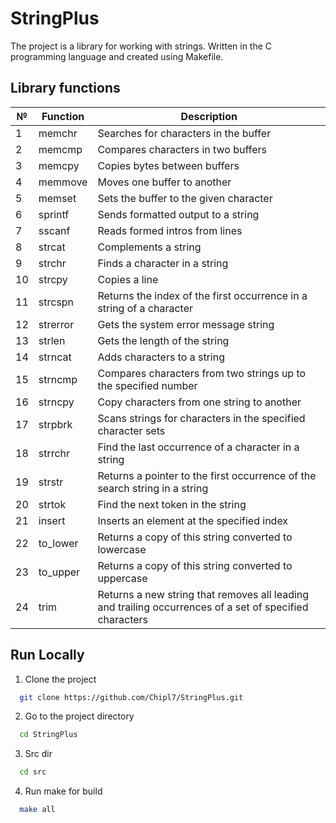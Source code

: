 # StringPlus


The project is a library for working with strings. Written in the C programming language and created using Makefile.

## Library functions

| № | Function |                                          Description                                                    |
|---|----------|---------------------------------------------------------------------------------------------------------|
| 1 | memchr   | Searches for characters in the buffer                                                                   |
| 2 | memcmp   | Compares characters in two buffers                                                                      |
| 3 | memcpy   | Copies bytes between buffers                                                                            |
| 4 | memmove  | Moves one buffer to another                                                                             |
| 5 | memset   | Sets the buffer to the given character                                                                  |
| 6 | sprintf  | Sends formatted output to a string                                                                      |
| 7 | sscanf   | Reads formed intros from lines                                                                          |
| 8 | strcat   | Complements a string                                                                                    |
| 9 | strchr   | Finds a character in a string                                                                           |
| 10| strcpy   | Copies a line                                                                                           |
| 11| strcspn  | Returns the index of the first occurrence in a string of a character                                    |
| 12| strerror | Gets the system error message string                                                                    |
| 13| strlen   | Gets the length of the string                                                                           |
| 14| strncat  | Adds characters to a string                                                                             |
| 15| strncmp  | Compares characters from two strings up to the specified number                                         |
| 16| strncpy  | Copy characters from one string to another                                                              |
| 17| strpbrk  | Scans strings for characters in the specified character sets                                            |
| 18| strrchr  | Find the last occurrence of a character in a string                                                     |
| 19| strstr   | Returns a pointer to the first occurrence of the search string in a string                              |
| 20| strtok   | Find the next token in the string                                                                       |
| 21| insert   | Inserts an element at the specified index                                                               |
| 22| to_lower | Returns a copy of this string converted to lowercase                                                    |
| 23| to_upper | Returns a copy of this string converted to uppercase                                                    |
| 24| trim     | Returns a new string that removes all leading and trailing occurrences of a set of specified characters |


## Run Locally

1. Clone the project

```bash
  git clone https://github.com/Chipl7/StringPlus.git
```

2. Go to the project directory

```bash
  cd StringPlus
```

3. Src dir

```bash
  cd src
```

4. Run make for build

```bash
  make all
```